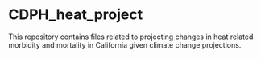 # CDPH_heat_project
This repository contains files related to projecting changes in heat related morbidity and mortality in California given climate change projections. 
